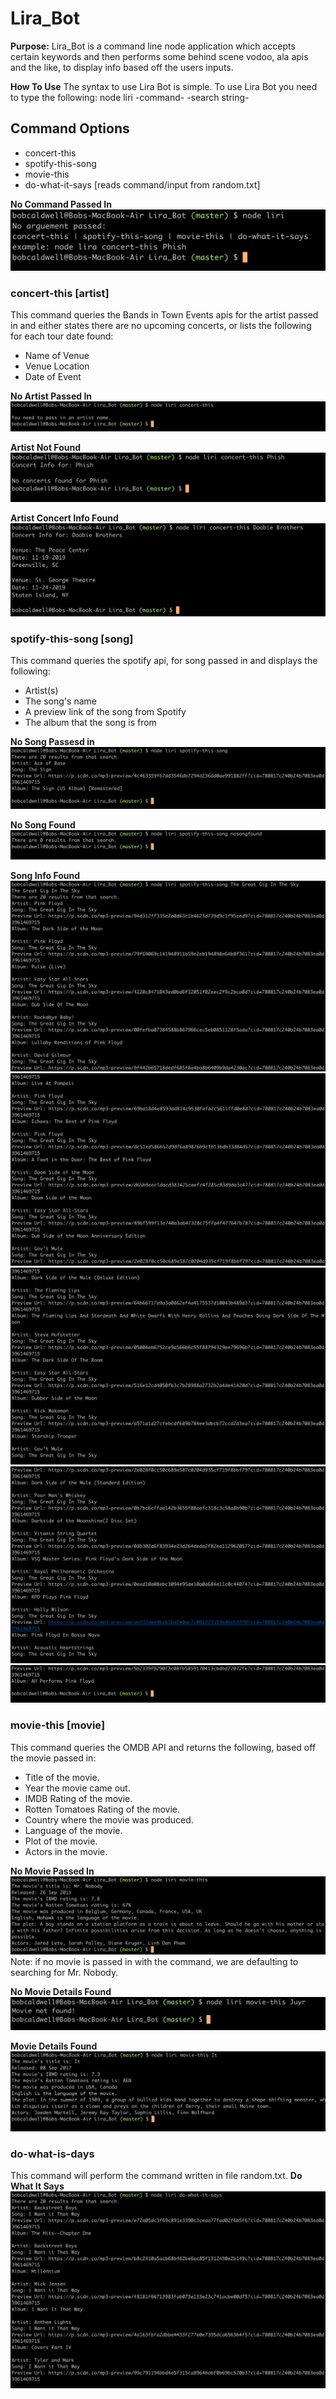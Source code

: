 # Lira_Bot
**Purpose:** Lira_Bot is a command line node application which accepts certain keywords and then performs some behind scene vodoo, ala apis and the like, to display info based off the users inputs.

**How To Use** The syntax to use Lira Bot is simple.  To use Lira Bot you need to type the following:  node liri -command- -search string-

## Command Options
- concert-this <artist>
- spotify-this-song <song>
- movie-this <movie>
- do-what-it-says [reads command/input from random.txt]

**No Command Passed In**
![No Command Passed In](./images/liri_no_args_passed.png)

### concert-this [artist]
This command queries the Bands in Town Events apis for the artist passed in and either states there are no upcoming concerts, or lists the following for each tour date found:
- Name of Venue
- Venue Location
- Date of Event

**No Artist Passed In**
![No artist passed in](./images/concert_this_no_args_passed.jpg)

**Artist Not Found**
![No artist concert info found](./images/concert_this_no_concert_found.png)

**Artist Concert Info Found**
![Concert Info Found](./images/concert_this_concert_found.png)


### spotify-this-song [song]
This command queries the spotify api, for song passed in and displays the following:
- Artist(s)
- The song's name
- A preview link of the song from Spotify
- The album that the song is from

**No Song Passesd in**
![No Song Passed in.](./images/spotify_this_song_no_args_passed.png)

**No Song Found**
![No Song Info Found](./images/spotify_this_song_no_song_found.png)

**Song Info Found**
![Song Info Found](./images/spotify_this_song_song_found_1_of_5.png)
![Song Info Found](./images/spotify_this_song_song_found_2_of_5.png)
![Song Info Found](./images/spotify_this_song_song_found_3_of_5.png)
![Song Info Found](./images/spotify_this_song_song_found_4_of_5.png)
![Song Info Found](./images/spotify_this_song_song_found_5_of_5.png)

### movie-this [movie]
This command queries the OMDB API and returns the following, based off the movie passed in:
- Title of the movie.
- Year the movie came out.
- IMDB Rating of the movie.
- Rotten Tomatoes Rating of the movie.
- Country where the movie was produced.
- Language of the movie.
- Plot of the movie.
- Actors in the movie.

**No Movie Passed In**
![No Movie Passed In](./images/movie_this_no_args_passed.png)
Note:  if no movie is passed in with the command, we are defaulting to searching for Mr. Nobody.

**No Movie Details Found**
![No Movie Details Found](./images/movie_this_no_movie_found.png)

**Movie Details Found**
![Movie Details Found](./images/movie_this_movie_found.png)



### do-what-is-days
This command will perform the command written in file random.txt.
**Do What It Says**
![Do What It Says](./images/do_what_it_says.png)